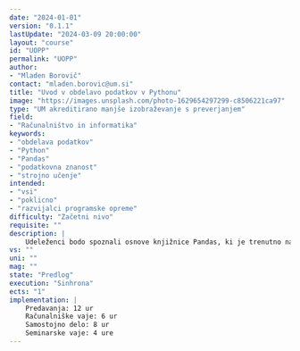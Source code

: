 ```yaml
---
date: "2024-01-01" 
version: "0.1.1"
lastUpdate: "2024-03-09 20:00:00"
layout: "course"
id: "UOPP"
permalink: "UOPP"
author:
- "Mladen Borovič"
contact: "mladen.borovic@um.si"
title: "Uvod v obdelavo podatkov v Pythonu"
image: "https://images.unsplash.com/photo-1629654297299-c8506221ca97"
type: "UM akreditirano manjše izobraževanje s preverjanjem"
field:
- "Računalništvo in informatika"
keywords:
- "obdelava podatkov"
- "Python"
- "Pandas"
- "podatkovna znanost"
- "strojno učenje"
intended:
- "vsi"
- "poklicno"
- "razvijalci programske opreme"
difficulty: "Začetni nivo"
requisite: ""
description: |
    Udeleženci bodo spoznali osnove knjižnice Pandas, ki je trenutno najbolj razširjena knjižnica za delo s podatki za potrebe strojnega učenja, podatkovne znanosti in visoko zmogljivega računalništva. Predstavljene bodo osnovne podatkovne strukture, ki jih nudi knjižnica in funkcije za nalaganje podatkov v formatih CSV in JSON skupaj s funkcijami za analizo in delo s podatki. Na primeru večje obstoječe podatkovne zbirke bo prikazana uporaba namenskih funkcij za prečiščevanje, filtriranje in enostavno vizualizacijo podatkov.
vs: ""
uni: ""
mag: ""
state: "Predlog"
execution: "Sinhrona"
ects: "1"
implementation: |
    Predavanja: 12 ur
    Računalniške vaje: 6 ur
    Samostojno delo: 8 ur
    Seminarske vaje: 4 ure
---
```

